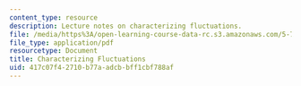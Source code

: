 ```yaml
---
content_type: resource
description: Lecture notes on characterizing fluctuations.
file: /media/https%3A/open-learning-course-data-rc.s3.amazonaws.com/5-74-introductory-quantum-mechanics-ii-spring-2009/417c07f42710b77aadcbbff1cbf788af_MIT5_74s09_lec16.pdf
file_type: application/pdf
resourcetype: Document
title: Characterizing Fluctuations
uid: 417c07f4-2710-b77a-adcb-bff1cbf788af
---
```

